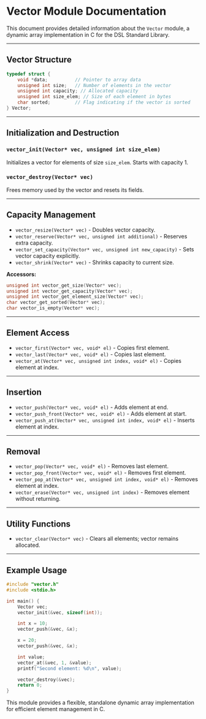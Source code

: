 # Vector Module Documentation

This document provides detailed information about the `Vector` module, a dynamic array implementation in C for the DSL Standard Library.

---

## Vector Structure

```c
typedef struct {
    void *data;          // Pointer to array data
    unsigned int size;   // Number of elements in the vector
    unsigned int capacity; // Allocated capacity
    unsigned int size_elem; // Size of each element in bytes
    char sorted;         // Flag indicating if the vector is sorted
} Vector;
```

---

## Initialization and Destruction

### `vector_init(Vector* vec, unsigned int size_elem)`

Initializes a vector for elements of size `size_elem`. Starts with capacity 1.

### `vector_destroy(Vector* vec)`

Frees memory used by the vector and resets its fields.

---

## Capacity Management

* `vector_resize(Vector* vec)` - Doubles vector capacity.
* `vector_reserve(Vector* vec, unsigned int additional)` - Reserves extra capacity.
* `vector_set_capacity(Vector* vec, unsigned int new_capacity)` - Sets vector capacity explicitly.
* `vector_shrink(Vector* vec)` - Shrinks capacity to current size.

**Accessors:**

```c
unsigned int vector_get_size(Vector* vec);
unsigned int vector_get_capacity(Vector* vec);
unsigned int vector_get_element_size(Vector* vec);
char vector_get_sorted(Vector* vec);
char vector_is_empty(Vector* vec);
```

---

## Element Access

* `vector_first(Vector* vec, void* el)` - Copies first element.
* `vector_last(Vector* vec, void* el)` - Copies last element.
* `vector_at(Vector* vec, unsigned int index, void* el)` - Copies element at index.

---

## Insertion

* `vector_push(Vector* vec, void* el)` - Adds element at end.
* `vector_push_front(Vector* vec, void* el)` - Adds element at start.
* `vector_push_at(Vector* vec, unsigned int index, void* el)` - Inserts element at index.

---

## Removal

* `vector_pop(Vector* vec, void* el)` - Removes last element.
* `vector_pop_front(Vector* vec, void* el)` - Removes first element.
* `vector_pop_at(Vector* vec, unsigned int index, void* el)` - Removes element at index.
* `vector_erase(Vector* vec, unsigned int index)` - Removes element without returning.

---

## Utility Functions

* `vector_clear(Vector* vec)` - Clears all elements; vector remains allocated.

---

## Example Usage

```c
#include "vector.h"
#include <stdio.h>

int main() {
    Vector vec;
    vector_init(&vec, sizeof(int));

    int x = 10;
    vector_push(&vec, &x);

    x = 20;
    vector_push(&vec, &x);

    int value;
    vector_at(&vec, 1, &value);
    printf("Second element: %d\n", value);

    vector_destroy(&vec);
    return 0;
}
```

This module provides a flexible, standalone dynamic array implementation for efficient element management in C.
